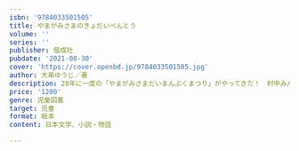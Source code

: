 ```yaml
---
isbn: '9784033501505'
title: やまがみさまのきょだいべんとう
volume: ''
series: ''
publisher: 偕成社
pubdate: '2021-08-30'
cover: 'https://cover.openbd.jp/9784033501505.jpg'
author: 大串ゆうじ／著
description: 20年に一度の「やまがみさまだいまんぷくまつり」がやってきた！　村中みんな力を合わせて、巨大でおいしいおべんとうを作ります！
price: '1200'
genre: 児童図書
target: 児童
format: 絵本
content: 日本文学、小説・物語

---
```

